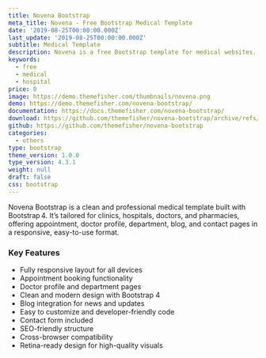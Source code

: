 ```yaml
---
title: Novena Bootstrap
meta_title: Novena - Free Bootstrap Medical Template
date: '2019-08-25T00:00:00.000Z'
last_update: '2019-08-25T00:00:00.000Z'
subtitle: Medical Template
description: Novena is a free Bootstrap template for medical websites.
keywords:
  - free
  - medical
  - hospital
price: 0
image: https://demo.themefisher.com/thumbnails/novena.png
demo: https://demo.themefisher.com/novena-bootstrap/
documentation: https://docs.themefisher.com/novena-bootstrap/
download: https://github.com/themefisher/novena-bootstrap/archive/refs/heads/main.zip
github: https://github.com/themefisher/novena-bootstrap
categories:
  - others
type: bootstrap
theme_version: 1.0.0
type_version: 4.3.1
weight: null
draft: false
css: bootstrap
---
```

Novena Bootstrap is a clean and professional medical template built with Bootstrap 4. It’s tailored for clinics, hospitals, doctors, and pharmacies, offering appointment, doctor profile, department, blog, and contact pages in a responsive, easy-to-use format.

### Key Features

* Fully responsive layout for all devices
* Appointment booking functionality
* Doctor profile and department pages
* Clean and modern design with Bootstrap 4
* Blog integration for news and updates
* Easy to customize and developer-friendly code
* Contact form included
* SEO-friendly structure
* Cross-browser compatibility
* Retina-ready design for high-quality visuals
